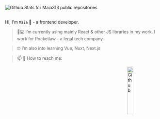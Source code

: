 
![Github Stats for Maia313 public repositories](https://github-readme-stats.vercel.app/api?username=Maia313&show_icons=true&title_color=FF69B4&icon_color=FF69B4&text_color=FF69B4&bg_color=ececec)  
</br>


Hi, I'm `Maia` 👋 - a frontend developer.


> 📱💻  I’m currently using mainly React & other JS libraries in my work. I work for Pocketlaw - a legal tech company.

> 🤓  I’m also into learning Vue, Nuxt, Next.js

> 📫 💬  How to reach me: 

<img width="20%" align="right" alt="Github" src="https://raw.githubusercontent.com/onimur/.github/master/.resources/git-header.svg" />
